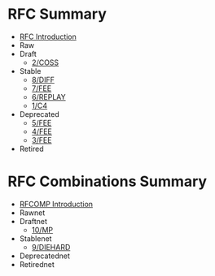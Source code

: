 # RFC Summary

* [RFC Introduction](README.md)
* Raw
* Draft
  * [2/COSS](2/README.md)
* Stable
  * [8/DIFF](8/README.md)
  * [7/FEE](7/README.md)
  * [6/REPLAY](6/README.md)
  * [1/C4](1/README.md)
* Deprecated
  * [5/FEE](5/README.md)
  * [4/FEE](4/README.md)
  * [3/FEE](3/README.md)
* Retired

# RFC Combinations Summary

* [RFCOMP Introduction](RFCOMP.md)
* Rawnet
* Draftnet
  * [10/MP](2c/README.md)
* Stablenet
  * [9/DIEHARD](1c/README.md)
* Deprecatednet
* Retirednet
